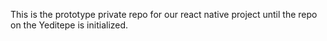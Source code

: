 This is the prototype private repo for our react native project until the repo on the Yeditepe is initialized.

